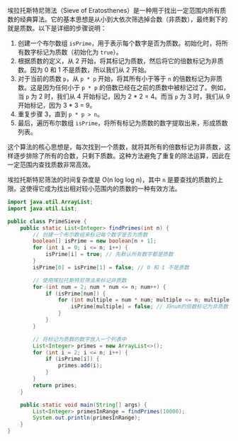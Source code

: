 埃拉托斯特尼筛法（Sieve of Eratosthenes）是一种用于找出一定范围内所有质数的经典算法。它的基本思想是从小到大依次筛选掉合数（非质数），最终剩下的就是质数。以下是详细的步骤说明：

1. 创建一个布尔数组 `isPrime`，用于表示每个数字是否为质数。初始化时，将所有数字标记为质数（初始化为 `true`）。
2. 根据质数的定义，从 2 开始，将其标记为质数，然后将它的倍数标记为非质数。因为 0 和 1 不是质数，所以我们从 2 开始。
3. 对于当前的质数 `p`，从 `p * p` 开始，将其所有小于等于 `n` 的倍数标记为非质数。这是因为任何小于 `p * p` 的倍数已经在之前的质数中被标记过了。例如，当 `p` 为 2 时，我们从 4 开始标记，因为 2 * 2 = 4。而当 `p` 为 3 时，我们从 9 开始标记，因为 3 * 3 = 9。
4. 重复步骤 3，直到 `p * p > n`。
5. 最后，遍历布尔数组 `isPrime`，将所有标记为质数的数字提取出来，形成质数列表。

这个算法的核心思想是，每次找到一个质数，就将其所有的倍数标记为非质数，这样逐步排除了所有的合数，只剩下质数。这种方法避免了重复的除法运算，因此在一定范围内查找质数非常高效。

埃拉托斯特尼筛法的时间复杂度是 O(n log log n)，其中 `n` 是要查找的质数的上限。这使得它成为找出相对较小范围内的质数的一种有效方法。

```java
import java.util.ArrayList;
import java.util.List;

public class PrimeSieve {
    public static List<Integer> findPrimes(int n) {
        // 创建一个布尔数组来标记每个数字是否为质数
        boolean[] isPrime = new boolean[n + 1];
        for (int i = 0; i <= n; i++) {
            isPrime[i] = true; // 先默认所有数字都是质数
        }
        isPrime[0] = isPrime[1] = false; // 0 和 1 不是质数

        // 使用埃拉托斯特尼筛法来标记非质数
        for (int num = 2; num * num <= n; num++) {
            if (isPrime[num]) {
                for (int multiple = num * num; multiple <= n; multiple += num) {
                    isPrime[multiple] = false; // 将num的倍数标记为非质数
                }
            }
        }

        // 将标记为质数的数字放入一个列表中
        List<Integer> primes = new ArrayList<>();
        for (int i = 2; i <= n; i++) {
            if (isPrime[i]) {
                primes.add(i);
            }
        }
        return primes;
    }

    public static void main(String[] args) {
        List<Integer> primesInRange = findPrimes(10000);
        System.out.println(primesInRange);
    }
}

```

